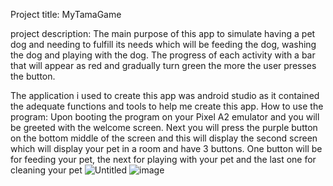 Project title: MyTamaGame

project description:
The main purpose of this app to simulate having a pet dog and needing to fulfill its needs which will be feeding the dog, washing the dog and playing with the dog. The progress of each 
activity with a bar that will appear as red and gradually turn green the more the user presses the button. 

The application i used to create this app was android studio as it contained the adequate functions and tools to help me create this app.
How to use the program:
Upon booting the program on your Pixel A2 emulator and you will be greeted with the welcome screen. Next you will press the purple button on the bottom middle of the screen and this will 
display the second screen which will display your pet in a room and have 3 buttons. One button will be for feeding your pet, the next for playing with your pet and the last one for cleaning your pet
![Untitled](https://github.com/NinThendo/TamagotchiApp/assets/163859037/8e03c021-b386-41de-90ee-d8e22b067ea7)
![image](https://github.com/NinThendo/TamagotchiApp/assets/163859037/7061796d-6d2c-4984-a95a-7919971fbb0a)
